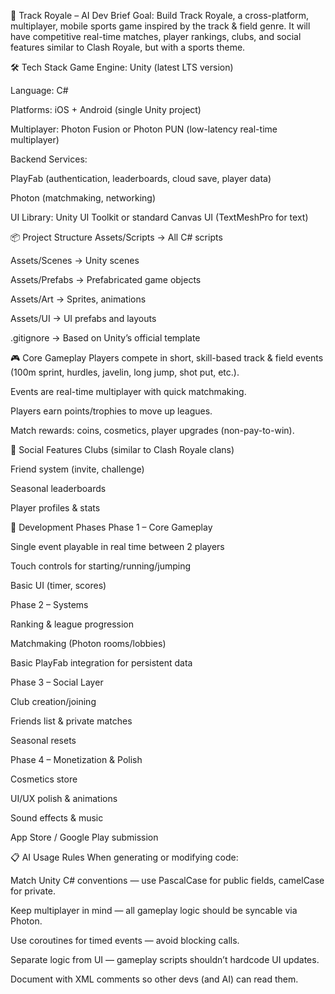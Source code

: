 🎯 Track Royale – AI Dev Brief
Goal:
Build Track Royale, a cross-platform, multiplayer, mobile sports game inspired by the track & field genre. It will have competitive real-time matches, player rankings, clubs, and social features similar to Clash Royale, but with a sports theme.

🛠 Tech Stack
Game Engine: Unity (latest LTS version)

Language: C#

Platforms: iOS + Android (single Unity project)

Multiplayer: Photon Fusion or Photon PUN (low-latency real-time multiplayer)

Backend Services:

PlayFab (authentication, leaderboards, cloud save, player data)

Photon (matchmaking, networking)

UI Library: Unity UI Toolkit or standard Canvas UI (TextMeshPro for text)

📦 Project Structure
Assets/Scripts → All C# scripts

Assets/Scenes → Unity scenes

Assets/Prefabs → Prefabricated game objects

Assets/Art → Sprites, animations

Assets/UI → UI prefabs and layouts

.gitignore → Based on Unity’s official template

🎮 Core Gameplay
Players compete in short, skill-based track & field events (100m sprint, hurdles, javelin, long jump, shot put, etc.).

Events are real-time multiplayer with quick matchmaking.

Players earn points/trophies to move up leagues.

Match rewards: coins, cosmetics, player upgrades (non-pay-to-win).

👥 Social Features
Clubs (similar to Clash Royale clans)

Friend system (invite, challenge)

Seasonal leaderboards

Player profiles & stats

🧩 Development Phases
Phase 1 – Core Gameplay

Single event playable in real time between 2 players

Touch controls for starting/running/jumping

Basic UI (timer, scores)

Phase 2 – Systems

Ranking & league progression

Matchmaking (Photon rooms/lobbies)

Basic PlayFab integration for persistent data

Phase 3 – Social Layer

Club creation/joining

Friends list & private matches

Seasonal resets

Phase 4 – Monetization & Polish

Cosmetics store

UI/UX polish & animations

Sound effects & music

App Store / Google Play submission

📋 AI Usage Rules
When generating or modifying code:

Match Unity C# conventions — use PascalCase for public fields, camelCase for private.

Keep multiplayer in mind — all gameplay logic should be syncable via Photon.

Use coroutines for timed events — avoid blocking calls.

Separate logic from UI — gameplay scripts shouldn’t hardcode UI updates.

Document with XML comments so other devs (and AI) can read them.

